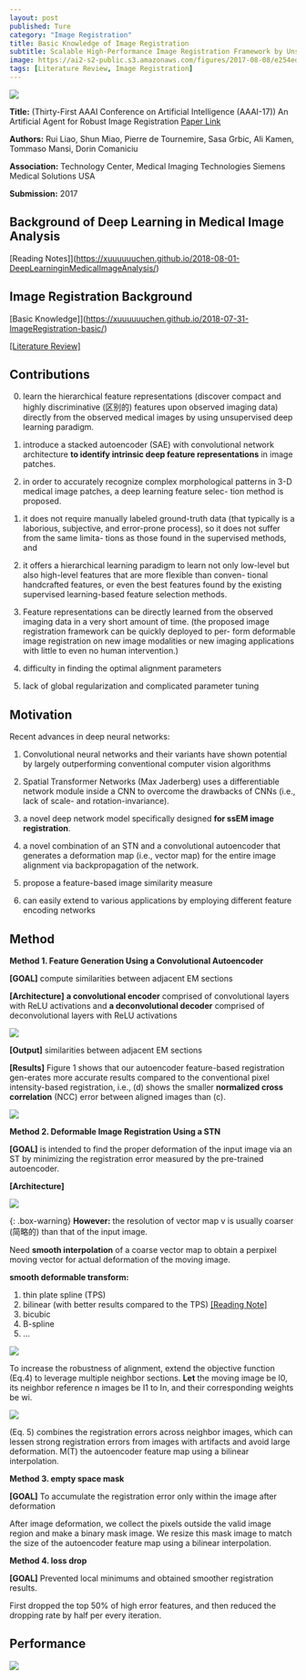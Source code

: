 ```yaml
---
layout: post
published: Ture
category: "Image Registration"
title: Basic Knowledge of Image Registration
subtitle: Scalable High-Performance Image Registration Framework by Unsupervised Deep Feature Representations Learning
image: https://ai2-s2-public.s3.amazonaws.com/figures/2017-08-08/e254ed51e3dfe438a36bb027aa75793f78f556c0/4-Figure2-1.png
tags: [Literature Review, Image Registration]
---
```


![](https://www.wikihow.com/images/9/99/Do-a-Literature-Review-Step-13-Version-2.jpg) 

**Title:** (Thirty-First AAAI Conference on Artificial Intelligence (AAAI-17))  An Artificial Agent for Robust Image Registration [Paper Link](https://arxiv.org/abs/1611.10336)

**Authors:** Rui Liao, Shun Miao, Pierre de Tournemire, Sasa Grbic, Ali Kamen, Tommaso Mansi, Dorin Comaniciu

**Association:** Technology Center, Medical Imaging Technologies Siemens Medical Solutions USA

**Submission:** 2017

## Background of Deep Learning in Medical Image Analysis

[Reading Notes]](https://xuuuuuuchen.github.io/2018-08-01-DeepLearninginMedicalImageAnalysis/)

## Image Registration Background

[Basic Knowledge]](https://xuuuuuuchen.github.io/2018-07-31-ImageRegistration-basic/)

[[Literature Review]](https://xuuuuuuchen.github.io/2018-07-31-ImageRegistration/)

## Contributions

0. learn the hierarchical feature representations (discover compact and highly discriminative (区别的) features upon observed imaging data) directly from the observed medical images by using unsupervised deep learning paradigm.

1. introduce a stacked autoencoder (SAE) with convolutional network architecture **to identify intrinsic deep feature representations** in image patches.

2. in order to accurately recognize complex morphological patterns in 3-D medical image patches, a deep learning feature selec- tion method is proposed. 

1) it does not require manually labeled ground-truth data (that typically is a laborious, subjective, and error-prone process), so it does not suffer from the same limita- tions as those found in the supervised methods, and 

2) it offers a hierarchical learning paradigm to learn not only low-level but also high-level features that are more flexible than conven- tional handcrafted features, or even the best features found by the existing supervised learning-based feature selection methods.


3. Feature representations can be directly learned from the observed imaging data in a very short amount of time. (the proposed image registration framework can be quickly deployed to per- form deformable image registration on new image modalities or new imaging applications with little to even no human intervention.)

3. difficulty in finding the optimal alignment parameters

4. lack of global regularization and complicated parameter tuning

## Motivation 
Recent advances in deep neural networks:
1. Convolutional neural networks and their variants have shown potential by largely outperforming conventional computer vision algorithms

2. Spatial Transformer Networks (Max Jaderberg) uses a differentiable network module inside a CNN to overcome the drawbacks of CNNs (i.e., lack of scale- and rotation-invariance).


1. a novel deep network model specifically designed **for ssEM image registration**.

2. a novel combination of an STN and a convolutional autoencoder that generates a deformation map (i.e., vector map) for the entire image alignment via backpropagation of the network.

3. propose a feature-based image similarity measure

4. can easily extend to various applications by employing different feature encoding networks


## Method 

**Method 1. Feature Generation Using a Convolutional Autoencoder**

**[GOAL]** compute similarities between adjacent EM sections

**[Architecture]** **a convolutional encoder** comprised of convolutional layers with ReLU activations and **a deconvolutional decoder** comprised of deconvolutional layers with ReLU activations

![](https://github.com/xuuuuuuchen/xuuuuuuchen.github.io/blob/master/img/2018-07-30-readnote/1.png?raw=true) 

**[Output]**  similarities between adjacent EM sections

**[Results]** Figure 1 shows that our autoencoder feature-based registration gen-erates more accurate results compared to the conventional pixel intensity-based registration, i.e., (d) shows the smaller **normalized cross correlation** (NCC) error between aligned images than (c).

![](https://github.com/xuuuuuuchen/xuuuuuuchen.github.io/blob/master/img/2018-07-30-readnote/2.png?raw=true) 


**Method 2. Deformable Image Registration Using a STN**

**[GOAL]** is intended to find the proper deformation of the input image via an ST by minimizing the registration error measured by the pre-trained autoencoder.

**[Architecture]**

![](https://github.com/xuuuuuuchen/xuuuuuuchen.github.io/blob/master/img/2018-07-30-readnote/3.png?raw=true) 


{: .box-warning}
**However:** the resolution of vector map v is usually coarser (简略的) than that of the input image.

Need **smooth interpolation** of a coarse vector map to obtain a perpixel moving vector for actual deformation of the moving image.


**smooth deformable transform:**
1. thin plate spline (TPS) 
2. bilinear (with better results compared to the TPS) [[Reading Note]](https://xuuuuuuchen.github.io/2018-07-26-readnote/)
3. bicubic
4. B-spline
5. ...

![](https://github.com/xuuuuuuchen/xuuuuuuchen.github.io/blob/master/img/2018-07-30-readnote/5.png?raw=true) 

To increase the robustness of alignment, extend the objective function (Eq.4) to leverage multiple neighbor sections.
**Let** the moving image be I0, its neighbor reference n images be I1 to In, and their corresponding weights be wi.

![](https://github.com/xuuuuuuchen/xuuuuuuchen.github.io/blob/master/img/2018-07-30-readnote/6.png?raw=true) 

(Eq. 5) combines the registration errors across neighbor images, which can lessen strong registration errors from images with artifacts and avoid large deformation. M(T) the autoencoder feature map using a bilinear interpolation.


**Method 3. empty space mask**

**[GOAL]** To accumulate the registration error only within the image after deformation

After image deformation, we collect the pixels outside the valid image region and make a binary mask image. 
We resize this mask image to match the size of the autoencoder feature map using a bilinear interpolation.

**Method 4. loss drop**

**[GOAL]** Prevented local minimums and obtained smoother registration results.

First dropped the top 50% of high error features, and then reduced the dropping rate by half per every iteration. 


## Performance

![](https://github.com/xuuuuuuchen/xuuuuuuchen.github.io/blob/master/img/2018-07-30-readnote/4.png?raw=true) 


